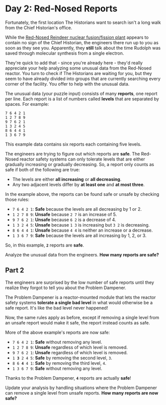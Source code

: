 # Day 2: Red-Nosed Reports

<article>
  <p>
    Fortunately, the first location The Historians want to search isn't a long
    walk from the Chief Historian's office.
  </p>
  <p>
    While the
    <a href="https://adventofcode.com/2015/day/19"
      >Red-Nosed Reindeer nuclear fusion/fission plant</a
    >
    appears to contain no sign of the Chief Historian, the engineers there run
    up to you as soon as they see you. Apparently, they
    <strong>still</strong> talk about the time Rudolph was saved through
    molecular synthesis from a single electron.
  </p>
  <p>
    They're quick to add that - since you're already here - they'd really
    appreciate your help analyzing some unusual data from the Red-Nosed reactor.
    You turn to check if The Historians are waiting for you, but they seem to
    have already divided into groups that are currently searching every corner
    of the facility. You offer to help with the unusual data.
  </p>
  <p>
    The unusual data (your puzzle input) consists of many
    <strong>reports</strong>, one report per line. Each report is a list of
    numbers called <strong>levels</strong> that are separated by spaces. For
    example:
  </p>
  <pre><code>7 6 4 2 1
1 2 7 8 9
9 7 6 2 1
1 3 2 4 5
8 6 4 4 1
1 3 6 7 9
</code></pre>
  <p>This example data contains six reports each containing five levels.</p>
  <p>
    The engineers are trying to figure out which reports are
    <strong>safe</strong>. The Red-Nosed reactor safety systems can only
    tolerate levels that are either gradually increasing or gradually
    decreasing. So, a report only counts as safe if both of the following are
    true:
  </p>
  <ul>
    <li>
      The levels are either <strong>all increasing</strong> or
      <strong>all decreasing</strong>.
    </li>
    <li>
      Any two adjacent levels differ by <strong>at least one</strong> and
      <strong>at most three</strong>.
    </li>
  </ul>
  <p>
    In the example above, the reports can be found safe or unsafe by checking
    those rules:
  </p>
  <ul>
    <li>
      <code>7 6 4 2 1</code>: <strong>Safe</strong> because the levels are all
      decreasing by 1 or 2.
    </li>
    <li>
      <code>1 2 7 8 9</code>: <strong>Unsafe</strong> because
      <code>2 7</code> is an increase of 5.
    </li>
    <li>
      <code>9 7 6 2 1</code>: <strong>Unsafe</strong> because
      <code>6 2</code> is a decrease of 4.
    </li>
    <li>
      <code>1 3 2 4 5</code>: <strong>Unsafe</strong> because
      <code>1 3</code> is increasing but <code>3 2</code> is decreasing.
    </li>
    <li>
      <code>8 6 4 4 1</code>: <strong>Unsafe</strong> because
      <code>4 4</code> is neither an increase or a decrease.
    </li>
    <li>
      <code>1 3 6 7 9</code>: <strong>Safe</strong> because the levels are all
      increasing by 1, 2, or 3.
    </li>
  </ul>
  <p>
    So, in this example, <code><strong>2</strong></code> reports are
    <strong>safe</strong>.
  </p>
  <p>
    Analyze the unusual data from the engineers.
    <strong>How many reports are safe?</strong>
  </p>
</article>

## Part 2

<article>
  <p>
    The engineers are surprised by the low number of safe reports until they
    realize they forgot to tell you about the
    <span title="I need to get one of these!">Problem Dampener</span>.
  </p>
  <p>
    The Problem Dampener is a reactor-mounted module that lets the reactor
    safety systems <strong>tolerate a single bad level</strong> in what would
    otherwise be a safe report. It's like the bad level never happened!
  </p>
  <p>
    Now, the same rules apply as before, except if removing a single level from
    an unsafe report would make it safe, the report instead counts as safe.
  </p>
  <p>More of the above example's reports are now safe:</p>
  <ul>
    <li>
      <code>7 6 4 2 1</code>: <strong>Safe</strong> without removing any level.
    </li>
    <li>
      <code>1 2 7 8 9</code>: <strong>Unsafe</strong> regardless of which level
      is removed.
    </li>
    <li>
      <code>9 7 6 2 1</code>: <strong>Unsafe</strong> regardless of which level
      is removed.
    </li>
    <li>
      <code>1 <strong>3</strong> 2 4 5</code>: <strong>Safe</strong> by removing
      the second level, <code>3</code>.
    </li>
    <li>
      <code>8 6 <strong>4</strong> 4 1</code>: <strong>Safe</strong> by removing
      the third level, <code>4</code>.
    </li>
    <li>
      <code>1 3 6 7 9</code>: <strong>Safe</strong> without removing any level.
    </li>
  </ul>
  <p>
    Thanks to the Problem Dampener, <code><strong>4</strong></code> reports are
    actually <strong>safe</strong>!
  </p>
  <p>
    Update your analysis by handling situations where the Problem Dampener can
    remove a single level from unsafe reports.
    <strong>How many reports are now safe?</strong>
  </p>
</article>
